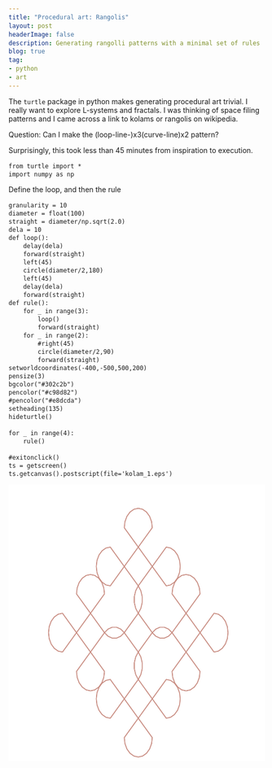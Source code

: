 ```yaml
---
title: "Procedural art: Rangolis"
layout: post
headerImage: false
description: Generating rangolli patterns with a minimal set of rules
blog: true
tag:
- python
- art
---
```


The `turtle` package in python makes generating procedural art trivial.
I really want to explore L-systems and fractals. I was thinking of space
filing patterns and I came across a link to kolams or rangolis on wikipedia.

Question: Can I make the (loop-line-)x3(curve-line)x2 pattern?

Surprisingly, this took less than 45 minutes from inspiration to execution.

    from turtle import *
    import numpy as np

Define the loop, and then the rule

    granularity = 10
    diameter = float(100)
    straight = diameter/np.sqrt(2.0)
    dela = 10
    def loop():
        delay(dela)
        forward(straight)
        left(45)
        circle(diameter/2,180)
        left(45)
        delay(dela)
        forward(straight)
    def rule():
        for _ in range(3):
            loop()
            forward(straight)
        for _ in range(2):
            #right(45)
            circle(diameter/2,90)
            forward(straight)
    setworldcoordinates(-400,-500,500,200)
    pensize(3)
    bgcolor("#302c2b")
    pencolor("#c98d82")
    #pencolor("#e8dcda")
    setheading(135)    
    hideturtle()
    
    for _ in range(4):
        rule()
    
    #exitonclick()
    ts = getscreen()
    ts.getcanvas().postscript(file='kolam_1.eps')

![rangoli](/assets/images/kolam_1.png)
